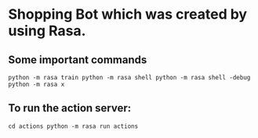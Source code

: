 # Shopping Bot which was created by using Rasa.

## Some important commands
`python -m rasa train
 python -m rasa shell
 python -m rasa shell -debug
 python -m rasa x`

## To run the action server:
`cd actions
 python -m rasa run actions`
